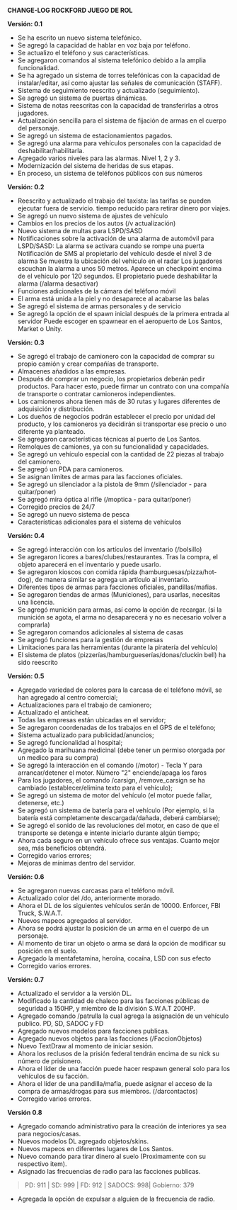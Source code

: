 **CHANGE-LOG ROCKFORD JUEGO DE ROL**

**Versión: 0.1**

- Se ha escrito un nuevo sistema telefónico.
- Se agregó la capacidad de hablar en voz baja por teléfono.
- Se actualizo el teléfono y sus características.
- Se agregaron comandos al sistema telefónico debido a la amplia funcionalidad.
- Se ha agregado un sistema de torres telefónicas con la capacidad de instalar/editar, así como ajustar las señales de comunicación (STAFF).
- Sistema de seguimiento reescrito y actualizado (seguimiento). 
- Se agregó un sistema de puertas dinámicas.
- Sistema de notas reescritas con la capacidad de transferirlas a otros jugadores. 
- Actualización sencilla para el sistema de fijación de armas en el cuerpo del personaje.
- Se agregó un sistema de estacionamientos pagados.
- Se agregó una alarma para vehículos personales con la capacidad de deshabilitar/habilitarla.
- Agregado varios niveles para las alarmas. Nivel 1, 2 y 3.
- Modernización del sistema de heridas de sus etapas.
- En proceso, un sistema de teléfonos públicos con sus números

**Versión: 0.2**

- Reescrito y actualizado el trabajo del taxista: 
las tarifas se pueden ejecutar fuera de servicio.
tiempo reducido para retirar dinero por viajes.
- Se agregó un nuevo sistema de ajustes de vehículo
- Cambios en los precios de los autos (/v actualización)
- Nuevo sistema de multas para LSPD/SASD 
- Notificaciones sobre la activación de una alarma de automóvil para LSPD/SASD:
La alarma se activara cuando se rompe una puerta
Notificación de SMS al propietario del vehículo desde el nivel 3 de alarma
Se muestra la ubicación del vehículo en el radar
Los jugadores escuchan la alarma a unos 50 metros.
Aparece un checkpoint encima de el vehículo por 120 segundos.
El propietario puede deshabilitar la alarma (/alarma desactivar)
- Funciones adicionales de la cámara del teléfono móvil
- El arma está unida a la piel y no desaparece al acabarse las balas
- Se agregó el sistema de armas personales y de servicio
- Se agregó la opción de el spawn inicial después de la primera entrada al servidor
Puede escoger en spawnear en el aeropuerto de Los Santos, Market o Unity.

**Versión: 0.3**

- Se agregó el trabajo de camionero con la capacidad de comprar su propio camión y crear compañías de transporte.
- Almacenes añadidos a las empresas.
- Después de comprar un negocio, los propietarios deberán pedir productos. Para hacer esto, puede firmar un contrato con una compañía de transporte o contratar camioneros independientes.
- Los camioneros ahora tienen más de 30 rutas y lugares diferentes de adquisición y distribución.
- Los dueños de negocios podrán establecer el precio por unidad del producto, y los camioneros ya decidirán si transportar ese precio o uno diferente ya planteado.
- Se agregaron características técnicas al puerto de Los Santos.
- Remolques de camiones, ya con su funcionalidad y capacidades.
- Se agregó un vehículo especial con la cantidad de 22 piezas al trabajo del camionero.
- Se agregó un PDA para camioneros.
- Se asignan límites de armas para las facciones oficiales.
- Se agregó un silenciador a la pistola de 9mm (/silenciador - para quitar/poner)
- Se agregó mira óptica al rifle (/moptica - para quitar/poner)
- Corregido precios de 24/7
- Se agregó un nuevo sistema de pesca 
- Características adicionales para el sistema de vehículos

**Versión: 0.4**

- Se agregó interacción con los artículos del inventario (/bolsillo)
- Se agregaron licores a bares/clubes/restaurantes. Tras la compra, el objeto aparecerá en el inventario y puede usarlo.
- Se agregaron kioscos con comida rápida (hamburguesas/pizza/hot-dog), de manera similar se agrega un artículo al inventario.
- Diferentes tipos de armas para facciones oficiales, pandillas/mafias.
- Se agregaron tiendas de armas (Municiones), para usarlas, necesitas una licencia. 
- Se agregó munición para armas, así como la opción de recargar. (si la munición se agota, el arma no desaparecerá y no es necesario volver a comprarla)
- Se agregaron comandos adicionales al sistema de casas
- Se agregó funciones para la gestión de empresas
- Limitaciones para las herramientas (durante la piratería del vehículo)
- El sistema de platos (pizzerías/hamburgueserías/donas/cluckin bell) ha sido reescrito

**Versión: 0.5**

- Agregado variedad de colores para la carcasa de el teléfono móvil, se han agregado al centro comercial;
- Actualizaciones para el trabajo de camionero;
- Actualizado el anticheat.
- Todas las empresas están ubicadas en el servidor;
- Se agregaron coordenadas de los trabajos en el GPS de el teléfono;
- Sistema actualizado para publicidad/anuncios;
- Se agregó funcionalidad al hospital;
- Agregado la marihuana medicinal (debe tener un permiso otorgada por un medico para su compra)
- Se agregó la interacción en el comando (/motor) - Tecla Y para arrancar/detener el motor. Número "2" enciende/apaga los faros
- Para los jugadores, el comando /carsign, /remove_carsign se ha cambiado (establecer/elimina texto para el vehículo);
- Se agregó un sistema de motor del vehículo (el motor puede fallar, detenerse, etc.)
- Se agregó un sistema de batería para el vehículo (Por ejemplo, si la batería está completamente descargada/dañada, deberá cambiarse);
- Se agregó el sonido de las revoluciones del motor, en caso de que el transporte se detenga e intente iniciarlo durante algún tiempo;
- Ahora cada seguro en un vehículo ofrece sus ventajas. Cuanto mejor sea, más beneficios obtendrá.
- Corregido varios errores;
- Mejoras de mínimas dentro del servidor.

**Versión: 0.6**

- Se agregaron nuevas carcasas para el teléfono móvil.
- Actualizado color del /do, anteriormente morado.
- Ahora el DL de los siguientes vehículos serán de 10000.
Enforcer, FBI Truck, S.W.A.T.
- Nuevos mapeos agregados al servidor.
- Ahora se podrá ajustar la posición de un arma en el cuerpo de un personaje.
- Al momento de tirar un objeto o arma se dará la opción de modificar su posición en el suelo.
- Agregado la mentafetamina, heroína, cocaína, LSD con sus efecto
- Corregido varios errores.

**Versión: 0.7**

- Actualizado el servidor a la versión DL.
- Modificado la cantidad de chaleco para las facciones públicas de seguridad a 150HP, y miembro de la división S.W.A.T 200HP.
- Agregado comando /patrulla la cual agrega la asignación de un vehículo publico.
PD, SD, SADOC y FD
- Agregado nuevos modelos para facciones publicas.
- Agregado nuevos objetos para las facciones (/FaccionObjetos)
- Nuevo TextDraw al momento de iniciar sesión.
- Ahora los reclusos de la prisión federal tendrán encima de su nick su número de prisionero.
- Ahora el líder de una facción puede hacer respawn general solo para los vehículos de su facción.
- Ahora el líder de una pandilla/mafia, puede asignar el acceso de la compra de armas/drogas para sus miembros. (/darcontactos)
- Corregido varios errores.

**Versión 0.8**

- Agregado comando administrativo para la creación de interiores ya sea para negocios/casas.
- Nuevos modelos DL agregado objetos/skins.
- Nuevos mapeos en diferentes lugares de Los Santos.
- Nuevo comando para tirar dinero al suelo (Proximamente con su respectivo item).
- Asignado las frecuencias de radio para las facciones publicas.
> PD: 911 | SD: 999 | FD: 912 | SADOCS: 998| Gobierno: 379
- Agregada la opción de expulsar a alguien de la frecuencia de radio.
